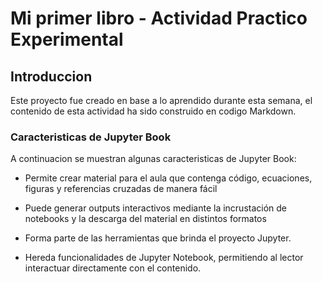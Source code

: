 # **Mi primer libro - Actividad Practico Experimental** 

## Introduccion
Este proyecto fue creado en base a lo aprendido durante esta semana, el contenido de esta actividad ha sido construido en codigo Markdown.

### Caracteristicas de Jupyter Book 
A continuacion se muestran algunas caracteristicas de Jupyter Book: 

* Permite crear material para el aula que contenga código, ecuaciones, figuras y referencias cruzadas de manera fácil 

* Puede generar outputs interactivos mediante la incrustación de notebooks y la descarga del material en distintos formatos

* Forma parte de las herramientas que brinda el proyecto Jupyter.

* Hereda funcionalidades de Jupyter Notebook, permitiendo al lector interactuar directamente con el contenido.

